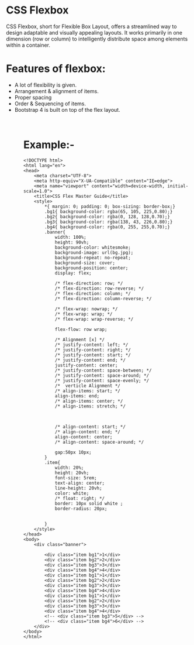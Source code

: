 # CSS Flexbox

CSS Flexbox, short for Flexible Box Layout, offers a streamlined way to design adaptable and visually appealing layouts. It works primarily in one dimension (row or column) to intelligently distribute space among elements within a container.

# Features of flexbox:

<ul>
    <li>A lot of flexibility is given.</li>
    <li>Arrangement & alignment of items.</li>
    <li>Proper spacing</li>
    <li>Order & Sequencing of items.</li>
    <li>Bootstrap 4 is built on top of the flex layout.</li>
<ul/>

<br/>

# Example:-
    
```
<!DOCTYPE html>
<html lang="en">
<head>
    <meta charset="UTF-8">
    <meta http-equiv="X-UA-Compatible" content="IE=edge">
    <meta name="viewport" content="width=device-width, initial-scale=1.0">
    <title>CSS Flex Master Guide</title>
    <style>
        *{ margin: 0; padding: 0; box-sizing: border-box;}
        .bg1{ background-color: rgba(65, 105, 225,0.80);}
        .bg2{ background-color: rgba(0, 128, 128,0.70);}
        .bg3{ background-color: rgba(138, 43, 226,0.80);}
        .bg4{ background-color: rgba(0, 255, 255,0.70);}
        .banner{ 
            width: 100%; 
            height: 90vh;
            background-color: whitesmoke;
            background-image: url(bg.jpg);
            background-repeat: no-repeat;
            background-size: cover;
            background-position: center;
            display: flex;
            
            /* flex-direction: row; */
            /* flex-direction: row-reverse; */
            /* flex-direction: column; */
            /* flex-direction: column-reverse; */
            
            /* flex-wrap: nowrap; */
            /* flex-wrap: wrap; */
            /* flex-wrap: wrap-reverse; */

            flex-flow: row wrap;

            /* Alignment [x] */
            /* justify-content: left; */
            /* justify-content: right; */
            /* justify-content: start; */
            /* justify-content: end; */
            justify-content: center;
            /* justify-content: space-between; */
            /* justify-content: space-around; */
            /* justify-content: space-evenly; */
            /*  verticle Alignment */
            /* align-items: start; */
            align-items: end;
            /* align-items: center; */
            /* align-items: stretch; */
            
            
            
            /* align-content: start; */
            /* align-content: end; */
            align-content: center;
            /* align-content: space-around; */
            
            gap:50px 10px;
        }
        .item{
            width: 20%;
            height: 20vh;
            font-size: 5rem;
            text-align: center;
            line-height: 20vh;
            color: white;
            /* float: right; */
            border: 10px solid white ;
            border-radius: 20px;
          
           
        }
    </style>
</head>
<body>
    <div class="banner">

        <div class="item bg1">1</div>
        <div class="item bg2">2</div>
        <div class="item bg3">3</div>
        <div class="item bg4">4</div>
        <div class="item bg1">1</div>
        <div class="item bg2">2</div>
        <div class="item bg3">3</div>
        <div class="item bg4">4</div>
        <div class="item bg1">1</div>
        <div class="item bg2">2</div>
        <div class="item bg3">3</div>
        <div class="item bg4">4</div>
        <!-- <div class="item bg3">5</div> -->
        <!-- <div class="item bg4">6</div> -->
    </div>
</body>
</html>

```

